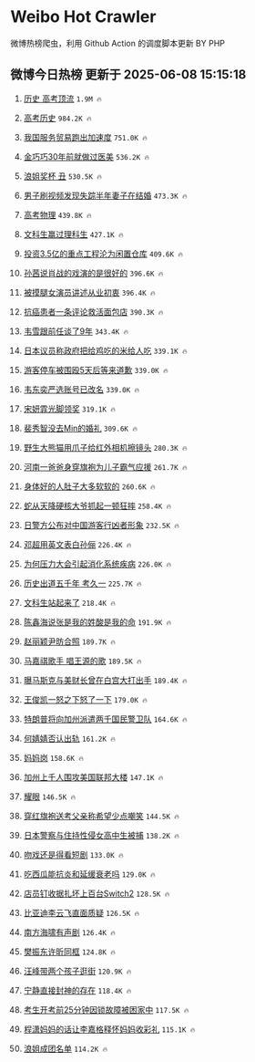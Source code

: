 # Weibo Hot Crawler 



微博热榜爬虫，利用 Github Action 的调度脚本更新 BY PHP 


## 微博今日热榜 更新于 2025-06-08 15:15:18 
1. [历史 高考顶流](https://s.weibo.com/weibo?q=%E5%8E%86%E5%8F%B2%20%E9%AB%98%E8%80%83%E9%A1%B6%E6%B5%81&t=31&band_rank=1&Refer=top) `1.9M 🔥` 

1. [高考历史](https://s.weibo.com/weibo?q=%E9%AB%98%E8%80%83%E5%8E%86%E5%8F%B2&t=31&band_rank=2&Refer=top) `984.2K 🔥` 

1. [我国服务贸易跑出加速度](https://s.weibo.com/weibo?q=%23%E6%88%91%E5%9B%BD%E6%9C%8D%E5%8A%A1%E8%B4%B8%E6%98%93%E8%B7%91%E5%87%BA%E5%8A%A0%E9%80%9F%E5%BA%A6%23&t=31&band_rank=3&Refer=top) `751.0K 🔥` 

1. [金巧巧30年前就做过医美](https://s.weibo.com/weibo?q=%E9%87%91%E5%B7%A7%E5%B7%A730%E5%B9%B4%E5%89%8D%E5%B0%B1%E5%81%9A%E8%BF%87%E5%8C%BB%E7%BE%8E&t=31&band_rank=4&Refer=top) `536.2K 🔥` 

1. [浪姐奖杯 丑](https://s.weibo.com/weibo?q=%E6%B5%AA%E5%A7%90%E5%A5%96%E6%9D%AF%20%E4%B8%91&t=31&band_rank=5&Refer=top) `530.5K 🔥` 

1. [男子刷视频发现失踪半年妻子在结婚](https://s.weibo.com/weibo?q=%23%E7%94%B7%E5%AD%90%E5%88%B7%E8%A7%86%E9%A2%91%E5%8F%91%E7%8E%B0%E5%A4%B1%E8%B8%AA%E5%8D%8A%E5%B9%B4%E5%A6%BB%E5%AD%90%E5%9C%A8%E7%BB%93%E5%A9%9A%23&t=31&band_rank=6&Refer=top) `473.3K 🔥` 

1. [高考物理](https://s.weibo.com/weibo?q=%E9%AB%98%E8%80%83%E7%89%A9%E7%90%86&t=31&band_rank=7&Refer=top) `439.8K 🔥` 

1. [文科生赢过理科生](https://s.weibo.com/weibo?q=%E6%96%87%E7%A7%91%E7%94%9F%E8%B5%A2%E8%BF%87%E7%90%86%E7%A7%91%E7%94%9F&t=31&band_rank=8&Refer=top) `427.1K 🔥` 

1. [投资3.5亿的重点工程沦为闲置仓库](https://s.weibo.com/weibo?q=%23%E6%8A%95%E8%B5%843.5%E4%BA%BF%E7%9A%84%E9%87%8D%E7%82%B9%E5%B7%A5%E7%A8%8B%E6%B2%A6%E4%B8%BA%E9%97%B2%E7%BD%AE%E4%BB%93%E5%BA%93%23&t=31&band_rank=9&Refer=top) `409.6K 🔥` 

1. [孙茜说肖战的戏演的是很好的](https://s.weibo.com/weibo?q=%23%E5%AD%99%E8%8C%9C%E8%AF%B4%E8%82%96%E6%88%98%E7%9A%84%E6%88%8F%E6%BC%94%E7%9A%84%E6%98%AF%E5%BE%88%E5%A5%BD%E7%9A%84%23&t=31&band_rank=10&Refer=top) `396.6K 🔥` 

1. [被摸腿女演员讲述从业初衷](https://s.weibo.com/weibo?q=%23%E8%A2%AB%E6%91%B8%E8%85%BF%E5%A5%B3%E6%BC%94%E5%91%98%E8%AE%B2%E8%BF%B0%E4%BB%8E%E4%B8%9A%E5%88%9D%E8%A1%B7%23&t=31&band_rank=11&Refer=top) `396.4K 🔥` 

1. [抗癌患者一条评论救活面包店](https://s.weibo.com/weibo?q=%23%E6%8A%97%E7%99%8C%E6%82%A3%E8%80%85%E4%B8%80%E6%9D%A1%E8%AF%84%E8%AE%BA%E6%95%91%E6%B4%BB%E9%9D%A2%E5%8C%85%E5%BA%97%23&t=31&band_rank=12&Refer=top) `390.3K 🔥` 

1. [韦雪跟前任谈了9年](https://s.weibo.com/weibo?q=%23%E9%9F%A6%E9%9B%AA%E8%B7%9F%E5%89%8D%E4%BB%BB%E8%B0%88%E4%BA%869%E5%B9%B4%23&t=31&band_rank=13&Refer=top) `343.4K 🔥` 

1. [日本议员称政府把给鸡吃的米给人吃](https://s.weibo.com/weibo?q=%23%E6%97%A5%E6%9C%AC%E8%AE%AE%E5%91%98%E7%A7%B0%E6%94%BF%E5%BA%9C%E6%8A%8A%E7%BB%99%E9%B8%A1%E5%90%83%E7%9A%84%E7%B1%B3%E7%BB%99%E4%BA%BA%E5%90%83%23&t=31&band_rank=14&Refer=top) `339.1K 🔥` 

1. [游客停车被围殴5天后等来道歉](https://s.weibo.com/weibo?q=%23%E6%B8%B8%E5%AE%A2%E5%81%9C%E8%BD%A6%E8%A2%AB%E5%9B%B4%E6%AE%B45%E5%A4%A9%E5%90%8E%E7%AD%89%E6%9D%A5%E9%81%93%E6%AD%89%23&t=31&band_rank=15&Refer=top) `339.0K 🔥` 

1. [韦东奕严选账号已改名](https://s.weibo.com/weibo?q=%23%E9%9F%A6%E4%B8%9C%E5%A5%95%E4%B8%A5%E9%80%89%E8%B4%A6%E5%8F%B7%E5%B7%B2%E6%94%B9%E5%90%8D%23&t=31&band_rank=16&Refer=top) `339.0K 🔥` 

1. [宋妍霏光脚领奖](https://s.weibo.com/weibo?q=%E5%AE%8B%E5%A6%8D%E9%9C%8F%E5%85%89%E8%84%9A%E9%A2%86%E5%A5%96&t=31&band_rank=17&Refer=top) `319.1K 🔥` 

1. [裴秀智没去Min的婚礼](https://s.weibo.com/weibo?q=%23%E8%A3%B4%E7%A7%80%E6%99%BA%E6%B2%A1%E5%8E%BBMin%E7%9A%84%E5%A9%9A%E7%A4%BC%23&t=31&band_rank=18&Refer=top) `309.6K 🔥` 

1. [野生大熊猫用爪子给红外相机擦镜头](https://s.weibo.com/weibo?q=%23%E9%87%8E%E7%94%9F%E5%A4%A7%E7%86%8A%E7%8C%AB%E7%94%A8%E7%88%AA%E5%AD%90%E7%BB%99%E7%BA%A2%E5%A4%96%E7%9B%B8%E6%9C%BA%E6%93%A6%E9%95%9C%E5%A4%B4%23&t=31&band_rank=19&Refer=top) `280.3K 🔥` 

1. [河南一爸爸身穿旗袍为儿子霸气应援](https://s.weibo.com/weibo?q=%23%E6%B2%B3%E5%8D%97%E4%B8%80%E7%88%B8%E7%88%B8%E8%BA%AB%E7%A9%BF%E6%97%97%E8%A2%8D%E4%B8%BA%E5%84%BF%E5%AD%90%E9%9C%B8%E6%B0%94%E5%BA%94%E6%8F%B4%23&t=31&band_rank=20&Refer=top) `261.7K 🔥` 

1. [身体好的人肚子大多软软的](https://s.weibo.com/weibo?q=%23%E8%BA%AB%E4%BD%93%E5%A5%BD%E7%9A%84%E4%BA%BA%E8%82%9A%E5%AD%90%E5%A4%A7%E5%A4%9A%E8%BD%AF%E8%BD%AF%E7%9A%84%23&t=31&band_rank=21&Refer=top) `260.6K 🔥` 

1. [蛇从天降硬核大爷抓起一顿狂摔](https://s.weibo.com/weibo?q=%23%E8%9B%87%E4%BB%8E%E5%A4%A9%E9%99%8D%E7%A1%AC%E6%A0%B8%E5%A4%A7%E7%88%B7%E6%8A%93%E8%B5%B7%E4%B8%80%E9%A1%BF%E7%8B%82%E6%91%94%23&t=31&band_rank=22&Refer=top) `258.4K 🔥` 

1. [日警方公布对中国游客行凶者形象](https://s.weibo.com/weibo?q=%23%E6%97%A5%E8%AD%A6%E6%96%B9%E5%85%AC%E5%B8%83%E5%AF%B9%E4%B8%AD%E5%9B%BD%E6%B8%B8%E5%AE%A2%E8%A1%8C%E5%87%B6%E8%80%85%E5%BD%A2%E8%B1%A1%23&t=31&band_rank=23&Refer=top) `232.5K 🔥` 

1. [邓超用英文表白孙俪](https://s.weibo.com/weibo?q=%23%E9%82%93%E8%B6%85%E7%94%A8%E8%8B%B1%E6%96%87%E8%A1%A8%E7%99%BD%E5%AD%99%E4%BF%AA%23&t=31&band_rank=24&Refer=top) `226.4K 🔥` 

1. [为何压力大会引起消化系统疾病](https://s.weibo.com/weibo?q=%E4%B8%BA%E4%BD%95%E5%8E%8B%E5%8A%9B%E5%A4%A7%E4%BC%9A%E5%BC%95%E8%B5%B7%E6%B6%88%E5%8C%96%E7%B3%BB%E7%BB%9F%E7%96%BE%E7%97%85&t=31&band_rank=25&Refer=top) `226.0K 🔥` 

1. [历史出道五千年 考久一](https://s.weibo.com/weibo?q=%E5%8E%86%E5%8F%B2%E5%87%BA%E9%81%93%E4%BA%94%E5%8D%83%E5%B9%B4%20%E8%80%83%E4%B9%85%E4%B8%80&t=31&band_rank=26&Refer=top) `225.7K 🔥` 

1. [文科生站起来了](https://s.weibo.com/weibo?q=%E6%96%87%E7%A7%91%E7%94%9F%E7%AB%99%E8%B5%B7%E6%9D%A5%E4%BA%86&t=31&band_rank=27&Refer=top) `218.4K 🔥` 

1. [陈鑫海说张是我的姓酸是我的命](https://s.weibo.com/weibo?q=%E9%99%88%E9%91%AB%E6%B5%B7%E8%AF%B4%E5%BC%A0%E6%98%AF%E6%88%91%E7%9A%84%E5%A7%93%E9%85%B8%E6%98%AF%E6%88%91%E7%9A%84%E5%91%BD&t=31&band_rank=28&Refer=top) `191.9K 🔥` 

1. [赵丽颖尹昉合照](https://s.weibo.com/weibo?q=%23%E8%B5%B5%E4%B8%BD%E9%A2%96%E5%B0%B9%E6%98%89%E5%90%88%E7%85%A7%23&t=31&band_rank=29&Refer=top) `189.7K 🔥` 

1. [马嘉祺歌手 唱王源的歌](https://s.weibo.com/weibo?q=%E9%A9%AC%E5%98%89%E7%A5%BA%E6%AD%8C%E6%89%8B%20%E5%94%B1%E7%8E%8B%E6%BA%90%E7%9A%84%E6%AD%8C&t=31&band_rank=30&Refer=top) `189.5K 🔥` 

1. [曝马斯克与美财长曾在白宫大打出手](https://s.weibo.com/weibo?q=%23%E6%9B%9D%E9%A9%AC%E6%96%AF%E5%85%8B%E4%B8%8E%E7%BE%8E%E8%B4%A2%E9%95%BF%E6%9B%BE%E5%9C%A8%E7%99%BD%E5%AE%AB%E5%A4%A7%E6%89%93%E5%87%BA%E6%89%8B%23&t=31&band_rank=31&Refer=top) `189.4K 🔥` 

1. [王俊凯一怒之下怒了一下](https://s.weibo.com/weibo?q=%E7%8E%8B%E4%BF%8A%E5%87%AF%E4%B8%80%E6%80%92%E4%B9%8B%E4%B8%8B%E6%80%92%E4%BA%86%E4%B8%80%E4%B8%8B&t=31&band_rank=32&Refer=top) `179.0K 🔥` 

1. [特朗普将向加州派遣两千国民警卫队](https://s.weibo.com/weibo?q=%23%E7%89%B9%E6%9C%97%E6%99%AE%E5%B0%86%E5%90%91%E5%8A%A0%E5%B7%9E%E6%B4%BE%E9%81%A3%E4%B8%A4%E5%8D%83%E5%9B%BD%E6%B0%91%E8%AD%A6%E5%8D%AB%E9%98%9F%23&t=31&band_rank=33&Refer=top) `164.6K 🔥` 

1. [何婧婧否认出轨](https://s.weibo.com/weibo?q=%23%E4%BD%95%E5%A9%A7%E5%A9%A7%E5%90%A6%E8%AE%A4%E5%87%BA%E8%BD%A8%23&t=31&band_rank=34&Refer=top) `161.2K 🔥` 

1. [妈妈岗](https://s.weibo.com/weibo?q=%E5%A6%88%E5%A6%88%E5%B2%97&t=31&band_rank=35&Refer=top) `158.6K 🔥` 

1. [加州上千人围攻美国联邦大楼](https://s.weibo.com/weibo?q=%23%E5%8A%A0%E5%B7%9E%E4%B8%8A%E5%8D%83%E4%BA%BA%E5%9B%B4%E6%94%BB%E7%BE%8E%E5%9B%BD%E8%81%94%E9%82%A6%E5%A4%A7%E6%A5%BC%23&t=31&band_rank=36&Refer=top) `147.1K 🔥` 

1. [耀眼](https://s.weibo.com/weibo?q=%E8%80%80%E7%9C%BC&t=31&band_rank=37&Refer=top) `146.5K 🔥` 

1. [穿红旗袍送考父亲称希望少点嘲笑](https://s.weibo.com/weibo?q=%23%E7%A9%BF%E7%BA%A2%E6%97%97%E8%A2%8D%E9%80%81%E8%80%83%E7%88%B6%E4%BA%B2%E7%A7%B0%E5%B8%8C%E6%9C%9B%E5%B0%91%E7%82%B9%E5%98%B2%E7%AC%91%23&t=31&band_rank=38&Refer=top) `144.5K 🔥` 

1. [日本警察与住持性侵女高中生被捕](https://s.weibo.com/weibo?q=%23%E6%97%A5%E6%9C%AC%E8%AD%A6%E5%AF%9F%E4%B8%8E%E4%BD%8F%E6%8C%81%E6%80%A7%E4%BE%B5%E5%A5%B3%E9%AB%98%E4%B8%AD%E7%94%9F%E8%A2%AB%E6%8D%95%23&t=31&band_rank=39&Refer=top) `138.2K 🔥` 

1. [吻戏还是得看短剧](https://s.weibo.com/weibo?q=%E5%90%BB%E6%88%8F%E8%BF%98%E6%98%AF%E5%BE%97%E7%9C%8B%E7%9F%AD%E5%89%A7&t=31&band_rank=40&Refer=top) `133.0K 🔥` 

1. [吃西瓜能抗炎和延缓衰老吗](https://s.weibo.com/weibo?q=%E5%90%83%E8%A5%BF%E7%93%9C%E8%83%BD%E6%8A%97%E7%82%8E%E5%92%8C%E5%BB%B6%E7%BC%93%E8%A1%B0%E8%80%81%E5%90%97&t=31&band_rank=41&Refer=top) `129.0K 🔥` 

1. [店员钉收据扎坏上百台Switch2](https://s.weibo.com/weibo?q=%23%E5%BA%97%E5%91%98%E9%92%89%E6%94%B6%E6%8D%AE%E6%89%8E%E5%9D%8F%E4%B8%8A%E7%99%BE%E5%8F%B0Switch2%23&t=31&band_rank=42&Refer=top) `128.5K 🔥` 

1. [比亚迪李云飞直面质疑](https://s.weibo.com/weibo?q=%23%E6%AF%94%E4%BA%9A%E8%BF%AA%E6%9D%8E%E4%BA%91%E9%A3%9E%E7%9B%B4%E9%9D%A2%E8%B4%A8%E7%96%91%23&t=31&band_rank=43&Refer=top) `126.5K 🔥` 

1. [南方海啸有声剧](https://s.weibo.com/weibo?q=%E5%8D%97%E6%96%B9%E6%B5%B7%E5%95%B8%E6%9C%89%E5%A3%B0%E5%89%A7&t=31&band_rank=44&Refer=top) `126.4K 🔥` 

1. [樊振东许昕同框](https://s.weibo.com/weibo?q=%23%E6%A8%8A%E6%8C%AF%E4%B8%9C%E8%AE%B8%E6%98%95%E5%90%8C%E6%A1%86%23&t=31&band_rank=45&Refer=top) `124.8K 🔥` 

1. [汪峰带两个孩子逛街](https://s.weibo.com/weibo?q=%23%E6%B1%AA%E5%B3%B0%E5%B8%A6%E4%B8%A4%E4%B8%AA%E5%AD%A9%E5%AD%90%E9%80%9B%E8%A1%97%23&t=31&band_rank=46&Refer=top) `120.9K 🔥` 

1. [宁静直接封神的存在](https://s.weibo.com/weibo?q=%23%E5%AE%81%E9%9D%99%E7%9B%B4%E6%8E%A5%E5%B0%81%E7%A5%9E%E7%9A%84%E5%AD%98%E5%9C%A8%23&t=31&band_rank=47&Refer=top) `118.4K 🔥` 

1. [考生开考前25分钟因锁故障被困家中](https://s.weibo.com/weibo?q=%23%E8%80%83%E7%94%9F%E5%BC%80%E8%80%83%E5%89%8D25%E5%88%86%E9%92%9F%E5%9B%A0%E9%94%81%E6%95%85%E9%9A%9C%E8%A2%AB%E5%9B%B0%E5%AE%B6%E4%B8%AD%23&t=31&band_rank=48&Refer=top) `117.5K 🔥` 

1. [程潇妈妈的话让李嘉格释怀妈妈收彩礼](https://s.weibo.com/weibo?q=%23%E7%A8%8B%E6%BD%87%E5%A6%88%E5%A6%88%E7%9A%84%E8%AF%9D%E8%AE%A9%E6%9D%8E%E5%98%89%E6%A0%BC%E9%87%8A%E6%80%80%E5%A6%88%E5%A6%88%E6%94%B6%E5%BD%A9%E7%A4%BC%23&t=31&band_rank=49&Refer=top) `115.1K 🔥` 

1. [浪姐成团名单](https://s.weibo.com/weibo?q=%E6%B5%AA%E5%A7%90%E6%88%90%E5%9B%A2%E5%90%8D%E5%8D%95&t=31&band_rank=50&Refer=top) `114.2K 🔥` 

